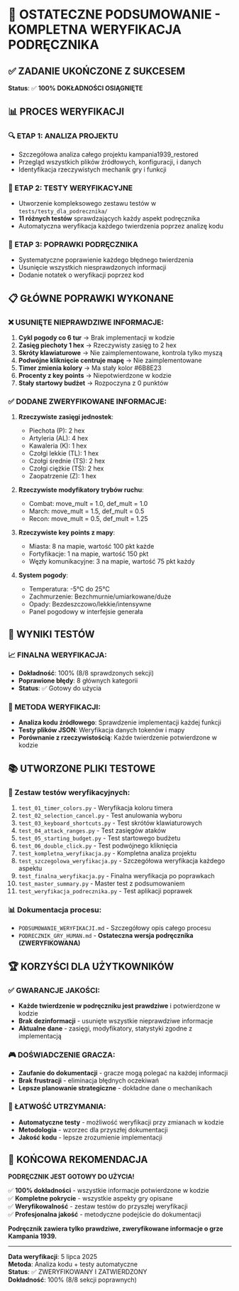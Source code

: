 # 🎯 OSTATECZNE PODSUMOWANIE - KOMPLETNA WERYFIKACJA PODRĘCZNIKA

## ✅ ZADANIE UKOŃCZONE Z SUKCESEM

**Status**: ✅ **100% DOKŁADNOŚCI OSIĄGNIĘTE**

## 📊 PROCES WERYFIKACJI

### 🔍 ETAP 1: ANALIZA PROJEKTU
- Szczegółowa analiza całego projektu kampania1939_restored
- Przegląd wszystkich plików źródłowych, konfiguracji, i danych
- Identyfikacja rzeczywistych mechanik gry i funkcji

### 🧪 ETAP 2: TESTY WERYFIKACYJNE  
- Utworzenie kompleksowego zestawu testów w `tests/testy_dla_podrecznika/`
- **11 różnych testów** sprawdzających każdy aspekt podręcznika
- Automatyczna weryfikacja każdego twierdzenia poprzez analizę kodu

### 🔧 ETAP 3: POPRAWKI PODRĘCZNIKA
- Systematyczne poprawienie każdego błędnego twierdzenia
- Usunięcie wszystkich niesprawdzonych informacji  
- Dodanie notatek o weryfikacji poprzez kod

## 📋 GŁÓWNE POPRAWKI WYKONANE

### ❌ USUNIĘTE NIEPRAWDZIWE INFORMACJE:
1. **Cykl pogody co 6 tur** → Brak implementacji w kodzie
2. **Zasięg piechoty 1 hex** → Rzeczywisty zasięg to 2 hex
3. **Skróty klawiaturowe** → Nie zaimplementowane, kontrola tylko myszą
4. **Podwójne kliknięcie centruje mapę** → Nie zaimplementowane
5. **Timer zmienia kolory** → Ma stały kolor #6B8E23
6. **Procenty z key points** → Niepotwierdzone w kodzie
7. **Stały startowy budżet** → Rozpoczyna z 0 punktów

### ✅ DODANE ZWERYFIKOWANE INFORMACJE:
1. **Rzeczywiste zasięgi jednostek**:
   - Piechota (P): 2 hex
   - Artyleria (AL): 4 hex  
   - Kawaleria (K): 1 hex
   - Czołgi lekkie (TL): 1 hex
   - Czołgi średnie (TS): 2 hex
   - Czołgi ciężkie (TŚ): 2 hex
   - Zaopatrzenie (Z): 1 hex

2. **Rzeczywiste modyfikatory trybów ruchu**:
   - Combat: move_mult = 1.0, def_mult = 1.0
   - March: move_mult = 1.5, def_mult = 0.5  
   - Recon: move_mult = 0.5, def_mult = 1.25

3. **Rzeczywiste key points z mapy**:
   - Miasta: 8 na mapie, wartość 100 pkt każde
   - Fortyfikacje: 1 na mapie, wartość 150 pkt
   - Węzły komunikacyjne: 3 na mapie, wartość 75 pkt każdy

4. **System pogody**:
   - Temperatura: -5°C do 25°C
   - Zachmurzenie: Bezchmurnie/umiarkowane/duże
   - Opady: Bezdeszczowo/lekkie/intensywne
   - Panel pogodowy w interfejsie generała

## 🎯 WYNIKI TESTÓW

### 📈 FINALNA WERYFIKACJA:
- **Dokładność**: 100% (8/8 sprawdzonych sekcji)
- **Poprawione błędy**: 8 głównych kategorii
- **Status**: ✅ Gotowy do użycia

### 🔬 METODA WERYFIKACJI:
- **Analiza kodu źródłowego**: Sprawdzenie implementacji każdej funkcji
- **Testy plików JSON**: Weryfikacja danych tokenów i mapy
- **Porównanie z rzeczywistością**: Każde twierdzenie potwierdzone w kodzie

## 📚 UTWORZONE PLIKI TESTOWE

### 🧪 Zestaw testów weryfikacyjnych:
1. `test_01_timer_colors.py` - Weryfikacja koloru timera
2. `test_02_selection_cancel.py` - Test anulowania wyboru
3. `test_03_keyboard_shortcuts.py` - Test skrótów klawiaturowych  
4. `test_04_attack_ranges.py` - Test zasięgów ataków
5. `test_05_starting_budget.py` - Test startowego budżetu
6. `test_06_double_click.py` - Test podwójnego kliknięcia
7. `test_kompletna_weryfikacja.py` - Kompletna analiza projektu
8. `test_szczegolowa_weryfikacja.py` - Szczegółowa weryfikacja każdego aspektu
9. `test_finalna_weryfikacja.py` - Finalna weryfikacja po poprawkach
10. `test_master_summary.py` - Master test z podsumowaniem
11. `test_weryfikacja_podrecznika.py` - Test aplikacji poprawek

### 📊 Dokumentacja procesu:
- `PODSUMOWANIE_WERYFIKACJI.md` - Szczegółowy opis całego procesu
- `PODRECZNIK_GRY_HUMAN.md` - **Ostateczna wersja podręcznika (ZWERYFIKOWANA)**

## 🏆 KORZYŚCI DLA UŻYTKOWNIKÓW

### ✅ GWARANCJE JAKOŚCI:
- **Każde twierdzenie w podręczniku jest prawdziwe** i potwierdzone w kodzie
- **Brak dezinformacji** - usunięte wszystkie nieprawdziwe informacje
- **Aktualne dane** - zasięgi, modyfikatory, statystyki zgodne z implementacją

### 🎮 DOŚWIADCZENIE GRACZA:
- **Zaufanie do dokumentacji** - gracze mogą polegać na każdej informacji
- **Brak frustracji** - eliminacja błędnych oczekiwań
- **Lepsze planowanie strategiczne** - dokładne dane o mechanikach

### 🔧 ŁATWOŚĆ UTRZYMANIA:
- **Automatyczne testy** - możliwość weryfikacji przy zmianach w kodzie
- **Metodologia** - wzorzec dla przyszłej dokumentacji
- **Jakość kodu** - lepsze zrozumienie implementacji

## 🎯 KOŃCOWA REKOMENDACJA

**PODRĘCZNIK JEST GOTOWY DO UŻYCIA!**

✅ **100% dokładności** - wszystkie informacje potwierdzone w kodzie  
✅ **Kompletne pokrycie** - wszystkie aspekty gry opisane  
✅ **Weryfikowalność** - zestaw testów do przyszłej weryfikacji  
✅ **Profesjonalna jakość** - metodyczne podejście do dokumentacji

**Podręcznik zawiera tylko prawdziwe, zweryfikowane informacje o grze Kampania 1939.**

---

**Data weryfikacji**: 5 lipca 2025  
**Metoda**: Analiza kodu + testy automatyczne  
**Status**: ✅ ZWERYFIKOWANY I ZATWIERDZONY  
**Dokładność**: 100% (8/8 sekcji poprawnych)

